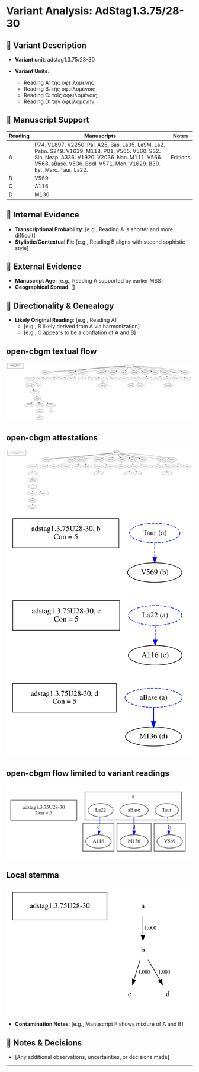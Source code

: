 # Variant Analysis: AdStag1.3.75/28-30

## 📌 Variant Description
- **Variant unit**: adstag1.3.75/28-30

- **Variant Units**: 
  - Reading A: τῆς ὀφειλομένης
  - Reading B: τῆς ὀφειλομένοις
  - Reading C: τοῖς ὀφειλομένοις
  - Reading D: τὴν ὀφειλομένην

## 🧬 Manuscript Support
| Reading | Manuscripts | Notes |
|--------|-------------|-------|
| A      | P74. V1897. V2250. Pal. A25. Bas. La35. LaSM. La2. Patm. S249. V1639. M118. P01. V565. V560. S32. Sin. Neap. A336. V1920. V2036. Nan. M111. V566. V568. aBase. V536. Bodl. V571. Mon. V1629. B39. Est. Marc. Taur. La22. | Editions  |
| B      | V569 |  |
| C      | A116 |  |
| D      | M136 |  |

## 🧠 Internal Evidence
- **Transcriptional Probability**: [e.g., Reading A is shorter and more difficult]
- **Stylistic/Contextual Fit**: [e.g., Reading B aligns with second sophistic style]

## 🧭 External Evidence
- **Manuscript Age**: [e.g., Reading A supported by earlier MSS]
- **Geographical Spread**: []

## 🔄 Directionality & Genealogy
- **Likely Original Reading**: [e.g., Reading A]
  - [e.g., B likely derived from A via harmonization]
  - [e.g., C appears to be a conflation of A and B]
## open-cbgm textual flow ##
![adstag1.3.75U28-30](flow/adstag1.3.75U28-30-textual-flow.svg "adstag1.3.75U28-30")
## open-cbgm attestations ##
![adstag1.3.75U28-30Ra](attestations/adstag1.3.75U28-30Ra-coherence-attestations.svg "adstag1.3.75U28-30Ra")   
![adstag1.3.75U28-30Rb](attestations/adstag1.3.75U28-30Rb-coherence-attestations.svg "adstag1.3.75U28-30Rb")   
![adstag1.3.75U28-30Rc](attestations/adstag1.3.75U28-30Rc-coherence-attestations.svg "adstag1.3.75U28-30Rc")   
![adstag1.3.75U28-30Rd](attestations/adstag1.3.75U28-30Rd-coherence-attestations.svg "adstag1.3.75U28-30Rd")   
## open-cbgm flow limited to variant readings ##
![adstag1.3.75U28-30](variants/adstag1.3.75U28-30-coherence-variants.svg "adstag1.3.75U28-30")
## Local stemma ##
![adstag1.3.75U28-30](local/adstag1.3.75U28-30-local-stemma.svg "adstag1.3.75U28-30")

- **Contamination Notes**: [e.g., Manuscript F shows mixture of A and B]

## 📝 Notes & Decisions
- [Any additional observations, uncertainties, or decisions made]

---